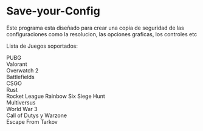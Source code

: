 # Save-your-Config
Este programa esta diseñado para crear una copia de seguridad de las configuraciones como la resolucion, las opciones graficas, los controles etc

Lista de Juegos soportados:

PUBG    
Valorant    
Overwatch 2   
Battlefields    
CSGO    
Rust    
Rocket League 
Rainbow Six Siege 
Hunt  
Multiversus   
World War 3   
Call of Dutys y Warzone    
Escape From Tarkov    
